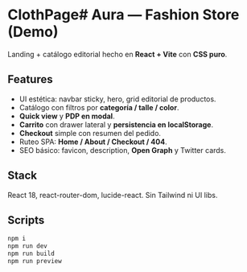 # ClothPage# Aura — Fashion Store (Demo)

Landing + catálogo editorial hecho en **React + Vite** con **CSS puro**.

## Features
- UI estética: navbar sticky, hero, grid editorial de productos.
- Catálogo con filtros por **categoría / talle / color**.
- **Quick view** y **PDP en modal**.
- **Carrito** con drawer lateral y **persistencia en localStorage**.
- **Checkout** simple con resumen del pedido.
- Ruteo SPA: **Home / About / Checkout / 404**.
- SEO básico: favicon, description, **Open Graph** y Twitter cards.

## Stack
React 18, react-router-dom, lucide-react. Sin Tailwind ni UI libs.

## Scripts
```bash
npm i
npm run dev
npm run build
npm run preview
